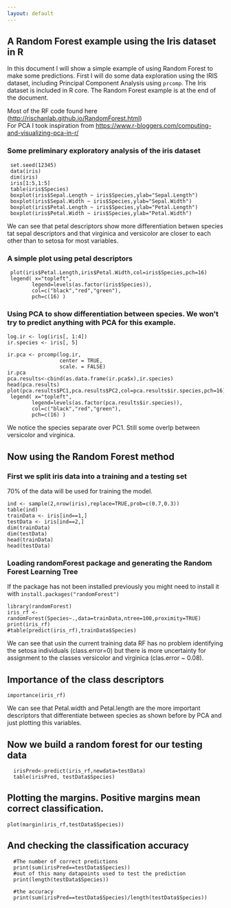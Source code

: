 ```yaml
---
layout: default
---
```


## A Random Forest example using the Iris dataset in R

In this document I will show a simple example of using Random Forest to make some predictions.
First I will do some data exploration using the IRIS dataset, including Principal Component Analysis using `prcomp`.
The Iris dataset is included in R core.
The Random Forest example is at the end of the document.

Most of the RF code found here (http://rischanlab.github.io/RandomForest.html)  
For PCA I took inspiration from https://www.r-bloggers.com/computing-and-visualizing-pca-in-r/

### Some preliminary exploratory analysis of the iris dataset

```{r ggplot2}
 set.seed(12345)
 data(iris)
 dim(iris)
 iris[1:5,1:5]
 table(iris$Species)
 boxplot(iris$Sepal.Length ~ iris$Species,ylab="Sepal.Length")
 boxplot(iris$Sepal.Width ~ iris$Species,ylab="Sepal.Width")
 boxplot(iris$Petal.Length ~ iris$Species,ylab="Petal.Length")
 boxplot(iris$Petal.Width ~ iris$Species,ylab="Petal.Width")
```

We can see that petal descriptors show more differentiation betwen species tat sepal descriptors and that virginica and versicolor are closer to each other than to setosa for most variables.

### A simple plot using petal descriptors

```{r}
 plot(iris$Petal.Length,iris$Petal.Width,col=iris$Species,pch=16)
 legend( x="topleft", 
        legend=levels(as.factor(iris$Species)),
        col=c("black","red","green"), 
        pch=c(16) )
```

### Using PCA to show differentiation between species. We won't try to predict anything with PCA for this example.

```{r}
log.ir <- log(iris[, 1:4])
ir.species <- iris[, 5]
 
ir.pca <- prcomp(log.ir,
                 center = TRUE,
                 scale. = FALSE) 
ir.pca
pca.results<-cbind(as.data.frame(ir.pca$x),ir.species)
head(pca.results)
plot(pca.results$PC1,pca.results$PC2,col=pca.results$ir.species,pch=16)
 legend( x="topleft", 
        legend=levels(as.factor(pca.results$ir.species)),
        col=c("black","red","green"), 
        pch=c(16) )
```

We notice the species separate over PC1. Still some overlp between versicolor and virginica.

## Now using the Random Forest  method

### First we split iris data into a training and a testing set

70% of the data will be used for training the model.

```{r}
ind <- sample(2,nrow(iris),replace=TRUE,prob=c(0.7,0.3))
table(ind)
trainData <- iris[ind==1,]
testData <- iris[ind==2,]
dim(trainData)
dim(testData)
head(trainData)
head(testData)
```
### Loading randomForest package and generating the Random Forest Learning Tree

If the package has not been installed previously you might need to install it with `install.packages("randomForest")`
```{r, message=FALSE, warning=FALSE}
library(randomForest)
iris_rf <- randomForest(Species~.,data=trainData,ntree=100,proximity=TRUE)
print(iris_rf)
#table(predict(iris_rf),trainData$Species)
```

We can see that usin the current training data RF has no problem identifying the setosa individuals (class.error=0) but there is more uncertainty for assignment to the classes versicolor and virginica (clas.error ~ 0.08).

## Importance of the class descriptors

```{r}
importance(iris_rf)
```

We can see that Petal.width and Petal.length are the more important descriptors that differentiate between species as shown before by PCA and just plotting this variables.

## Now we build a random forest for our testing data

```{r}
  irisPred<-predict(iris_rf,newdata=testData)
  table(irisPred, testData$Species)
```
## Plotting the margins. Positive margins mean correct classification.

```{r}
plot(margin(iris_rf,testData$Species))
```

## And checking the classification accuracy

```{r}
  #The number of correct predictions
  print(sum(irisPred==testData$Species))
  #out of this many datapoints used to test the prediction
  print(length(testData$Species)) 
 
  #the accuracy
  print(sum(irisPred==testData$Species)/length(testData$Species))
```
